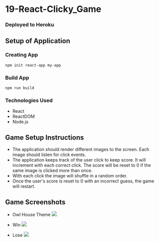 # 19-React-Clicky_Game

### Deployed to Heroku

## Setup of Application

### Creating App

  `npm init react-app my-app`

### Build App

  `npm run build`

### Technologies Used
- React
- ReactDOM
- Node.js

## Game Setup Instructions
- The application should render different images to the screen. Each image should listen for click events.
- The application keeps track of the user click to keep score. It will increment with each correct click. The score will be reset to 0 if the same image is clicked more than once.
- With each click the image will shuffle in a random order.
- Once the user's score is reset to 0 with an incorrect guess, the game will restart.

## Game Screenshots
* Owl House Theme
![](/images/owlhouse.png)

* Win
![](./images/won.png)

* Lose
![](lose.png)
